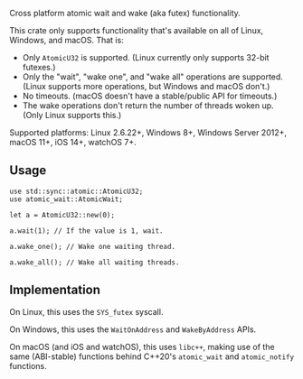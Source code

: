 Cross platform atomic wait and wake (aka futex) functionality.

This crate only supports functionality that's available on all of
Linux, Windows, and macOS. That is:

- Only `AtomicU32` is supported.
  (Linux currently only supports 32-bit futexes.)
- Only the "wait", "wake one", and "wake all" operations are supported.
  (Linux supports more operations, but Windows and macOS don't.)
- No timeouts.
  (macOS doesn't have a stable/public API for timeouts.)
- The wake operations don't return the number of threads woken up.
  (Only Linux supports this.)

Supported platforms:
   Linux 2.6.22+,
   Windows 8+, Windows Server 2012+,
   macOS 11+, iOS 14+, watchOS 7+.

## Usage

```
use std::sync::atomic::AtomicU32;
use atomic_wait::AtomicWait;

let a = AtomicU32::new(0);

a.wait(1); // If the value is 1, wait.

a.wake_one(); // Wake one waiting thread.

a.wake_all(); // Wake all waiting threads.
```

## Implementation

On Linux, this uses the `SYS_futex` syscall.

On Windows, this uses the `WaitOnAddress` and `WakeByAddress` APIs.

On macOS (and iOS and watchOS), this uses `libc++`, making use of the same
(ABI-stable) functions behind C++20's `atomic_wait` and `atomic_notify` functions.
